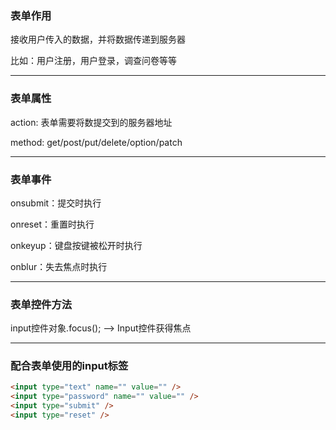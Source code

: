 ### 表单作用

接收用户传入的数据，并将数据传递到服务器

比如：用户注册，用户登录，调查问卷等等

----------------------------------------------------

### 表单属性

action: 表单需要将数提交到的服务器地址

method: get/post/put/delete/option/patch

----------------------------------------------------

### 表单事件

onsubmit：提交时执行

onreset：重置时执行

onkeyup：键盘按键被松开时执行

onblur：失去焦点时执行

----------------------------------------------------

### 表单控件方法

input控件对象.focus(); --> Input控件获得焦点

----------------------------------------------------

### 配合表单使用的input标签

```html
<input type="text" name="" value="" />
<input type="password" name="" value="" />
<input type="submit" />
<input type="reset" />
```

